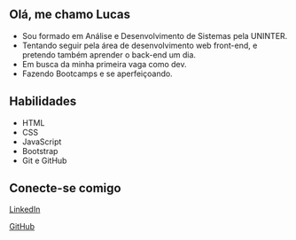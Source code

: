 ## Olá, me chamo Lucas

- Sou formado em Análise e Desenvolvimento de Sistemas pela UNINTER.
- Tentando seguir pela área de desenvolvimento web front-end, e pretendo também aprender o back-end um dia.
- Em busca da minha primeira vaga como dev.
- Fazendo Bootcamps e se aperfeiçoando.

## Habilidades

- HTML
- CSS
- JavaScript
- Bootstrap
- Git e GitHub

## Conecte-se comigo
[LinkedIn](https://www.linkedin.com/in/lucas-victor-elpidio-ba3ab41b5/)

[GitHub](https://github.com/lucaselpidio)

